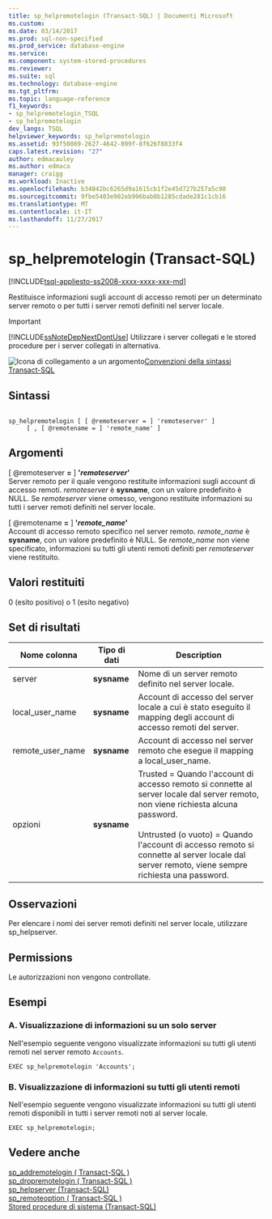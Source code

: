 ```yaml
---
title: sp_helpremotelogin (Transact-SQL) | Documenti Microsoft
ms.custom: 
ms.date: 03/14/2017
ms.prod: sql-non-specified
ms.prod_service: database-engine
ms.service: 
ms.component: system-stored-procedures
ms.reviewer: 
ms.suite: sql
ms.technology: database-engine
ms.tgt_pltfrm: 
ms.topic: language-reference
f1_keywords:
- sp_helpremotelogin_TSQL
- sp_helpremotelogin
dev_langs: TSQL
helpviewer_keywords: sp_helpremotelogin
ms.assetid: 93f50869-2627-4642-899f-8f626f8833f4
caps.latest.revision: "27"
author: edmacauley
ms.author: edmaca
manager: craigg
ms.workload: Inactive
ms.openlocfilehash: b34842bc6265d9a1615cb1f2e45d727b257a5c90
ms.sourcegitcommit: 9fbe5403e902eb996bab0b1285cdade281c1cb16
ms.translationtype: MT
ms.contentlocale: it-IT
ms.lasthandoff: 11/27/2017
---
```

# <a name="sphelpremotelogin-transact-sql"></a>sp_helpremotelogin (Transact-SQL)
[!INCLUDE[tsql-appliesto-ss2008-xxxx-xxxx-xxx-md](../../includes/tsql-appliesto-ss2008-xxxx-xxxx-xxx-md.md)]

  Restituisce informazioni sugli account di accesso remoti per un determinato server remoto o per tutti i server remoti definiti nel server locale.  
  
> [!IMPORTANT]  
>  [!INCLUDE[ssNoteDepNextDontUse](../../includes/ssnotedepnextdontuse-md.md)] Utilizzare i server collegati e le stored procedure per i server collegati in alternativa.  
  
 ![Icona di collegamento a un argomento](../../database-engine/configure-windows/media/topic-link.gif "Icona di collegamento a un argomento")[Convenzioni della sintassi Transact-SQL](../../t-sql/language-elements/transact-sql-syntax-conventions-transact-sql.md)  
  
## <a name="syntax"></a>Sintassi  
  
```  
  
sp_helpremotelogin [ [ @remoteserver = ] 'remoteserver' ]   
     [ , [ @remotename = ] 'remote_name' ]  
```  
  
## <a name="arguments"></a>Argomenti  
 [ @remoteserver  **=**  ] **'***remoteserver***'**  
 Server remoto per il quale vengono restituite informazioni sugli account di accesso remoti. *remoteserver* è **sysname**, con un valore predefinito è NULL. Se *remoteserver* viene omesso, vengono restituite informazioni su tutti i server remoti definiti nel server locale.  
  
 [ @remotename  **=**  ] **'***remote_name***'**  
 Account di accesso remoto specifico nel server remoto. *remote_name* è **sysname**, con un valore predefinito è NULL. Se *remote_name* non viene specificato, informazioni su tutti gli utenti remoti definiti per *remoteserver* viene restituito.  
  
## <a name="return-code-values"></a>Valori restituiti  
 0 (esito positivo) o 1 (esito negativo)  
  
## <a name="result-sets"></a>Set di risultati  
  
|Nome colonna|Tipo di dati|Description|  
|-----------------|---------------|-----------------|  
|server|**sysname**|Nome di un server remoto definito nel server locale.|  
|local_user_name|**sysname**|Account di accesso del server locale a cui è stato eseguito il mapping degli account di accesso remoti del server.|  
|remote_user_name|**sysname**|Account di accesso nel server remoto che esegue il mapping a local_user_name.|  
|opzioni|**sysname**|Trusted = Quando l'account di accesso remoto si connette al server locale dal server remoto, non viene richiesta alcuna password.<br /><br /> Untrusted (o vuoto) = Quando l'account di accesso remoto si connette al server locale dal server remoto, viene sempre richiesta una password.|  
  
## <a name="remarks"></a>Osservazioni  
 Per elencare i nomi dei server remoti definiti nel server locale, utilizzare sp_helpserver.  
  
## <a name="permissions"></a>Permissions  
 Le autorizzazioni non vengono controllate.  
  
## <a name="examples"></a>Esempi  
  
### <a name="a-reporting-help-on-a-single-server"></a>A. Visualizzazione di informazioni su un solo server  
 Nell'esempio seguente vengono visualizzate informazioni su tutti gli utenti remoti nel server remoto `Accounts`.  
  
```  
EXEC sp_helpremotelogin 'Accounts';  
```  
  
### <a name="b-reporting-help-on-all-remote-users"></a>B. Visualizzazione di informazioni su tutti gli utenti remoti  
 Nell'esempio seguente vengono visualizzate informazioni su tutti gli utenti remoti disponibili in tutti i server remoti noti al server locale.  
  
```  
EXEC sp_helpremotelogin;  
```  
  
## <a name="see-also"></a>Vedere anche  
 [sp_addremotelogin &#40; Transact-SQL &#41;](../../relational-databases/system-stored-procedures/sp-addremotelogin-transact-sql.md)   
 [sp_dropremotelogin &#40; Transact-SQL &#41;](../../relational-databases/system-stored-procedures/sp-dropremotelogin-transact-sql.md)   
 [sp_helpserver &#40;Transact-SQL&#41;](../../relational-databases/system-stored-procedures/sp-helpserver-transact-sql.md)   
 [sp_remoteoption &#40; Transact-SQL &#41;](../../relational-databases/system-stored-procedures/sp-remoteoption-transact-sql.md)   
 [Stored procedure di sistema &#40;Transact-SQL&#41;](../../relational-databases/system-stored-procedures/system-stored-procedures-transact-sql.md)  
  
  
